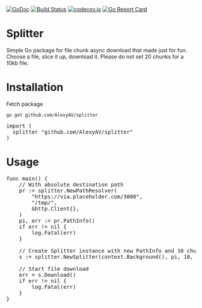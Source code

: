 [![GoDoc](https://godoc.org/github.com/AlexyAV/splitter?status.svg)](https://godoc.org/github.com/AlexyAV/splitter)
[![Build Status](https://travis-ci.org/AlexyAV/splitter.svg?branch=master)](https://travis-ci.org/AlexyAV/splitter)
[![codecov.io](https://codecov.io/gh/AlexyAV/splitter/coverage.svg?branch=master)](https://codecov.io/gh/AlexyAV/splitter)
[![Go Report Card](https://goreportcard.com/badge/github.com/AlexyAV/splitter)](https://goreportcard.com/report/github.com/AlexyAV/splitter)
# Splitter 
Simple Go package for file chunk async download that made just for fun. Choose a file, slice it up, download it. Please do not set 20 chunks for a 10kb file.

# Installation
Fetch package
```
go get github.com/AlexyAV/splitter
```
<pre lang="go">
import (
  splitter "github.com/AlexyAV/splitter"
)
</pre>

# Usage
<pre lang="go">
func main() {
	// With absolute destination path
	pr := splitter.NewPathResolver(
		"https://via.placeholder.com/3000",
		"/tmp/",
		&http.Client{},
	)
	pi, err := pr.PathInfo()
	if err != nil {
		log.Fatal(err)
	}

	// Create Splitter instance with new PathInfo and 10 chunks
	s := splitter.NewSplitter(context.Background(), pi, 10, &http.Client{})

	// Start file download
	err = s.Download()
	if err != nil {
		log.Fatal(err)
	}
}
</pre>
